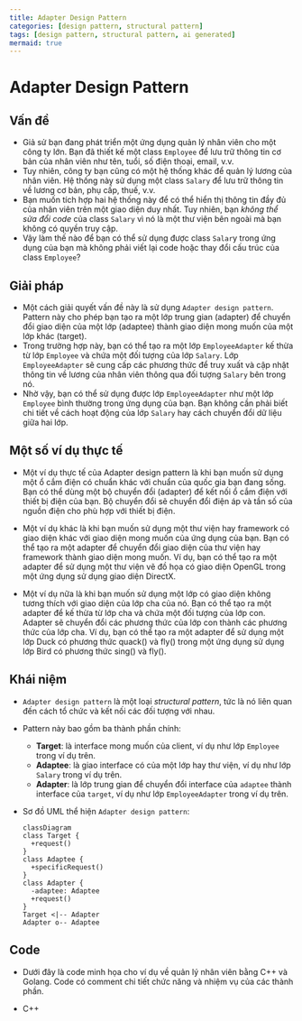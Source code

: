 ```yaml
---
title: Adapter Design Pattern
categories: [design pattern, structural pattern]
tags: [design pattern, structural pattern, ai generated]
mermaid: true
---
```


# Adapter Design Pattern

## Vấn đề

- Giả sử bạn đang phát triển một ứng dụng quản lý nhân viên cho một công ty lớn. Bạn đã thiết kế một class `Employee` để lưu trữ thông tin cơ bản của nhân viên như tên, tuổi, số điện thoại, email, v.v.
- Tuy nhiên, công ty bạn cũng có một hệ thống khác để quản lý lương của nhân viên. Hệ thống này sử dụng một class `Salary` để lưu trữ thông tin về lương cơ bản, phụ cấp, thuế, v.v.
- Bạn muốn tích hợp hai hệ thống này để có thể hiển thị thông tin đầy đủ của nhân viên trên một giao diện duy nhất. Tuy nhiên, bạn _không thể sửa đổi code_ của class `Salary` vì nó là một thư viện bên ngoài mà bạn không có quyền truy cập.
- Vậy làm thế nào để bạn có thể sử dụng được class `Salar`y trong ứng dụng của bạn mà không phải viết lại code hoặc thay đổi cấu trúc của class `Employee`?

## Giải pháp

- Một cách giải quyết vấn đề này là sử dụng `Adapter design pattern`. Pattern này cho phép bạn tạo ra một lớp trung gian (adapter) để chuyển đổi giao diện của một lớp (adaptee) thành giao diện mong muốn của một lớp khác (target).
- Trong trường hợp này, bạn có thể tạo ra một lớp `EmployeeAdapter` kế thừa từ lớp `Employee` và chứa một đối tượng của lớp `Salary`. Lớp `EmployeeAdapter` sẽ cung cấp các phương thức để truy xuất và cập nhật thông tin về lương của nhân viên thông qua đối tượng `Salary` bên trong nó.
- Nhờ vậy, bạn có thể sử dụng được lớp `EmployeeAdapter` như một lớp `Employee` bình thường trong ứng dụng của bạn. Bạn không cần phải biết chi tiết về cách hoạt động của lớp `Salary` hay cách chuyển đổi dữ liệu giữa hai lớp.

## Một số ví dụ thực tế

- Một ví dụ thực tế của Adapter design pattern là khi bạn muốn sử dụng một ổ cắm điện có chuẩn khác với chuẩn của quốc gia bạn đang sống. Bạn có thể dùng một bộ chuyển đổi (adapter) để kết nối ổ cắm điện với thiết bị điện của bạn. Bộ chuyển đổi sẽ chuyển đổi điện áp và tần số của nguồn điện cho phù hợp với thiết bị điện.

- Một ví dụ khác là khi bạn muốn sử dụng một thư viện hay framework có giao diện khác với giao diện mong muốn của ứng dụng của bạn. Bạn có thể tạo ra một adapter để chuyển đổi giao diện của thư viện hay framework thành giao diện mong muốn. Ví dụ, bạn có thể tạo ra một adapter để sử dụng một thư viện vẽ đồ họa có giao diện OpenGL trong một ứng dụng sử dụng giao diện DirectX.

- Một ví dụ nữa là khi bạn muốn sử dụng một lớp có giao diện không tương thích với giao diện của lớp cha của nó. Bạn có thể tạo ra một adapter để kế thừa từ lớp cha và chứa một đối tượng của lớp con. Adapter sẽ chuyển đổi các phương thức của lớp con thành các phương thức của lớp cha. Ví dụ, bạn có thể tạo ra một adapter để sử dụng một lớp Duck có phương thức quack() và fly() trong một ứng dụng sử dụng lớp Bird có phương thức sing() và fly().

## Khái niệm

- `Adapter design pattern` là một loại _structural pattern_, tức là nó liên quan đến cách tổ chức và kết nối các đối tượng với nhau.
- Pattern này bao gồm ba thành phần chính:
  
  - **Target**: là interface mong muốn của client, ví dụ như lớp `Employee` trong ví dụ trên.
  - **Adaptee**: là giao interface có của một lớp hay thư viện, ví dụ như lớp `Salary` trong ví dụ trên.
  - **Adapter**: là lớp trung gian để chuyển đổi interface của `adaptee` thành interface của `target`, ví dụ như lớp `EmployeeAdapter` trong ví dụ trên.

- Sơ đồ UML thể hiện `Adapter design pattern`:

  ```mermaid
  classDiagram
  class Target {
    +request()
  }
  class Adaptee {
    +specificRequest()
  }
  class Adapter {
    -adaptee: Adaptee
    +request()
  }
  Target <|-- Adapter
  Adapter o-- Adaptee
  ```
  
## Code

- Dưới đây là code minh họa cho ví dụ về quản lý nhân viên bằng C++ và Golang. Code có comment chi tiết chức năng và nhiệm vụ của các thành phần.

- C++
